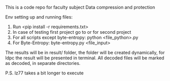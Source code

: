 This is a code repo for faculty subject Data compression and protection

Env setting up and running files:

1. Run <pip install -r requirements.txt>
2. In case of testing first project go to <projekat1/> or for second project <projekat2/>
3. For all scripts except byte-entropy: python <file_python>.py
4. For Byte-Entropy: byte-entropy.py <file_input>


The results will be in result/ folder, the folder will be created dynamically, for ldpc the result will be presented in terminal.
All decoded files will be marked as decoded, in separate directories.

P.S.
lz77 takes a bit longer to execute
